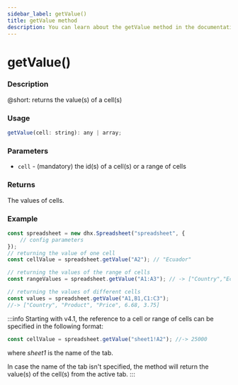 ```yaml
---
sidebar_label: getValue()
title: getValue method
description: You can learn about the getValue method in the documentation of the DHTMLX JavaScript Spreadsheet library. Browse developer guides and API reference, try out code examples and live demos, and download a free 30-day evaluation version of DHTMLX Spreadsheet.
---
```


# getValue()

### Description

@short: returns the value(s) of a cell(s)

### Usage

~~~jsx
getValue(cell: string): any | array;
~~~

### Parameters

- `cell` - (mandatory) the id(s) of a cell(s) or a range of cells

### Returns

The values of cells.

### Example

~~~jsx {5,8,11}
const spreadsheet = new dhx.Spreadsheet("spreadsheet", {
    // config parameters
});
// returning the value of one cell
const cellValue = spreadsheet.getValue("A2"); // "Ecuador"

// returning the values of the range of cells
const rangeValues = spreadsheet.getValue("A1:A3"); // -> ["Country","Ecuador","Belarus"]

// returning the values of different cells
const values = spreadsheet.getValue("A1,B1,C1:C3");
//-> ["Country", "Product", "Price", 6.68, 3.75]
~~~

:::info
Starting with v4.1, the reference to a cell or range of cells can be specified in the following format:

~~~js
const cellValue = spreadsheet.getValue("sheet1!A2"); //-> 25000
~~~

where *sheet1* is the name of the tab.

In case the name of the tab isn't specified, the method will return the value(s) of the cell(s) from the active tab.
:::
